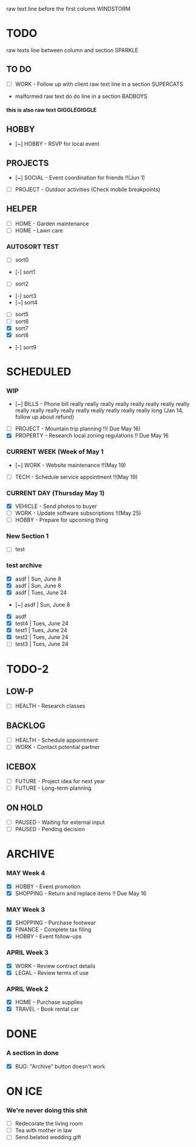 raw text line before the first column WINDSTORM

# TODO
raw texts line between column and section SPARKLE

## TO DO
* [ ] WORK - Follow up with client
raw text line in a section SUPERCATS
* malformed raw text do do line in a section BADBOYS
#### this is also raw text GIGGLEGIGGLE

## HOBBY
* [~] HOBBY - RSVP for local event

## PROJECTS
* [~] SOCIAL - Event coordination for friends !!(Jun 1)
* [ ] PROJECT - Outdoor activities (Check mobile breakpoints)

## HELPER
* [ ] HOME - Garden maintenance
* [ ] HOME - Lawn care

### AUTOSORT TEST
* [ ] sort0
* [-] sort1
* [ ] sort2
* [-] sort3
* [~] sort4
* [ ] sort5
* [ ] sort6
* [x] sort7
* [x] sort8
* [-] sort9

# SCHEDULED
### WIP
* [~] BILLS - Phone bill really really really really really really really really really really really really really really really really really long (Jan 14, follow up about refund)
* [ ] PROJECT - Mountain trip planning !!( Due May 16)
* [x] PROPERTY - Research local zoning regulations !! Due May 16

### CURRENT WEEK (Week of May 1
* [~] WORK - Website maintenance !!(May 19)
* [ ] TECH - Schedule service appointment !!(May 19)

### CURRENT DAY (Thursday May 1)
* [x] VEHICLE - Send photos to buyer
* [ ] WORK - Update software subscriptions !!(May 25)
* [ ] HOBBY - Prepare for upcoming thing

### New Section 1
* [ ] test

### test archive
* [x] asdf | Sun, June 8
* [x] asdf | Sun, June 8
* [x] asdf | Tues, June 24
* [~] asdf | Sun, June 8
* [x] asdf
* [x] test4 | Tues, June 24
* [x] test1 | Tues, June 24
* [x] test2 | Tues, June 24
* [ ] test3 | Tues, June 24

# TODO-2
## LOW-P
* [ ] HEALTH - Research classes

## BACKLOG
* [ ] HEALTH - Schedule appointment
* [ ] WORK - Contact potential partner

## ICEBOX
* [ ] FUTURE - Project idea for next year
* [ ] FUTURE - Long-term planning

## ON HOLD
* [ ] PAUSED - Waiting for external input
* [ ] PAUSED - Pending decision

# ARCHIVE
### MAY Week 4
* [x] HOBBY - Event promotion
* [x] SHOPPING - Return and replace items !! Due May 16

### MAY Week 3
* [x] SHOPPING - Purchase footwear
* [x] FINANCE - Complete tax filing
* [x] HOBBY - Event follow-ups

### APRIL Week 3
* [x] WORK - Review contract details
* [x] LEGAL - Review terms of use

### APRIL Week 2
* [x] HOME - Purchase supplies
* [x] TRAVEL - Book rental car

# DONE
### A section in done
* [x] BUG: "Archive" button doesn't work

# ON ICE
### We're never doing this shit
* [ ] Redecorate the living room
* [ ] Tea with mother in law
* [ ] Send belated wedding gift